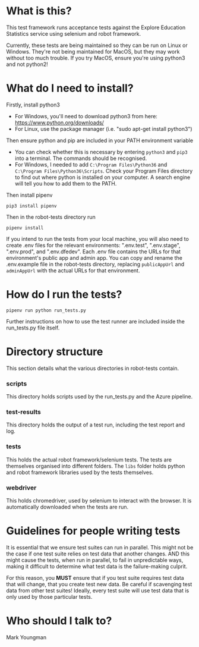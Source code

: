 # What is this?

This test framework runs acceptance tests against the Explore Education Statistics service using selenium and robot framework.

Currently, these tests are being maintained so they can be run on Linux or Windows. They're not being maintained for MacOS, but they may work without too much trouble. If you try MacOS, ensure you're using python3 and not python2!

# What do I need to install?

Firstly, install python3
   * For Windows, you'll need to download python3 from here: https://www.python.org/downloads/
   * For Linux, use the package manager (i.e. "sudo apt-get install python3")

Then ensure python and pip are included in your PATH environment variable
   * You can check whether this is necessary by entering `python3` and `pip3` into a terminal. The commands should be recognised.
   * For Windows, I needed to add `C:\Program Files\Python36` and `C:\Program Files\Python36\Scripts`. Check your Program Files directory to find out where python is installed on your computer. A search engine will tell you how to add them to the PATH. 
   
Then install pipenv
```
pip3 install pipenv
```

Then in the robot-tests directory run
```
pipenv install
```

If you intend to run the tests from your local machine, you will also need to create .env files for the relevant environments: ".env.test", ".env.stage", ".env.prod", and ".env.dfedev". Each .env file contains the URLs for that environment's public app and admin app. You can copy and rename the .env.example file in the robot-tests directory, replacing `publicAppUrl` and `adminAppUrl` with the actual URLs for that environment.

# How do I run the tests?

```
pipenv run python run_tests.py
```

Further instructions on how to use the test runner are included inside the run\_tests.py file itself.

# Directory structure

This section details what the various directories in robot-tests contain.

### scripts
This directory holds scripts used by the run\_tests.py and the Azure pipeline.

### test-results
This directory holds the output of a test run, including the test report and log.

### tests
This holds the actual robot framework/selenium tests. The tests are themselves organised into different folders. The `libs` folder holds python and robot framework libraries used by the tests themselves.

### webdriver
This holds chromedriver, used by selenium to interact with the browser. It is automatically downloaded when the tests are run.

# Guidelines for people writing tests

It is essential that we ensure test suites can run in parallel. This might not be the case if one test suite relies on test data that another changes. AND this might cause the tests, when run in parallel, to fail in unpredictable ways, making it difficult to determine what test data is the failure-making culprit.

For this reason, you **MUST** ensure that if you test suite requires test data that will change, that you create test new data. Be careful if scavenging test data from other test suites! Ideally, every test suite will use test data that is only used by those particular tests.

# Who should I talk to?

Mark Youngman
